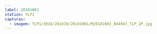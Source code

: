 ```yaml
---
label: 20181001
station: TLP1
capturas:
  - imagem: TLP1/2018/201810/20181001/M20181002_044947_TLP_1P.jpg
---
```

